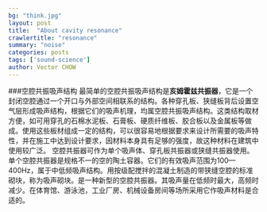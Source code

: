 ```yaml
---
bg: "think.jpg"
layout: post
title:  "About cavity resonance"
crawlertitle: "resonance"
summary: "noise"
categories: posts
tags: ['sound-science']
author: Vector CHOW
---
```

###空腔共振吸声结构
最简单的空腔共振吸声结构是**亥姆霍兹共振器**，它是一个封闭空腔通过一个开口与外部空间相联系的结构。各种穿孔板、狭缝板背后设置空气层形成吸声结构，根据它们的吸声机理，均属空腔共振吸声结构。这类结构取材方便，如可用穿孔的石棉水泥板、石膏板、硬质纤维板、胶合板以及金属板等做成。使用这些板材组成一定的结构，可以很容易地根据要求来设计所需要的吸声特性，并在施工中达到设计要求，因材料本身具有足够的强度，故这种材料在建筑中使用较广泛。
空腔共振器可作为单个吸声体、穿孔板共振器或狭缝共振器使用。单个空腔共振器是规格不一的空的陶土容器。它们的有效吸声范围为100—400Hz，属于中低频吸声结构。用按级配搅拌的混凝土制造的带狭缝空腔的标准砌块，称为吸声砌块。是一种新型的空腔共振器。其吸声量在低频时最大，高频时减少。在体育馆、游泳池，工业厂房、机械设备房间等场所采用它作吸声材料是合适的。
